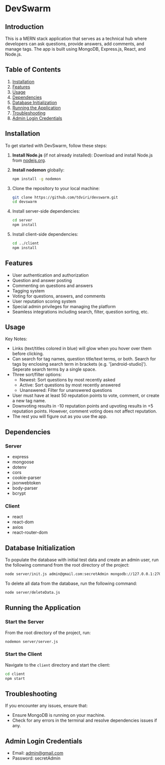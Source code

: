 # DevSwarm

## Introduction

This is a MERN stack application that serves as a technical hub where developers can ask questions, provide answers, add comments, and manage tags. The app is built using MongoDB, Express.js, React, and Node.js.

## Table of Contents

1. [Installation](#installation)
2. [Features](#features)
3. [Usage](#usage)
4. [Dependencies](#dependencies)
5. [Database Initialization](#database-initialization)
6. [Running the Application](#running-the-application)
7. [Troubleshooting](#troubleshooting)
8. [Admin Login Credentials](#admin-login-credentials)

## Installation

To get started with DevSwarm, follow these steps:

1. **Install Node.js** (if not already installed):
   Download and install Node.js from [nodejs.org](https://nodejs.org/).

2. **Install nodemon** globally:
   ```bash
   npm install -g nodemon

3. Clone the repository to your local machine:
    ```sh
    git clone https://github.com/tdviri/devswarm.git
    cd devswarm
    ```

4. Install server-side dependencies:
    ```sh
    cd server
    npm install
    ```

5. Install client-side dependencies:
    ```sh
    cd ../client
    npm install
    ```

## Features

- User authentication and authorization
- Question and answer posting
- Commenting on questions and answers
- Tagging system
- Voting for questions, answers, and comments
- User reputation scoring system
- Special admin privileges for managing the platform
- Seamless integrations including search, filter, question sorting, etc.

## Usage

Key Notes:
- Links (text/titles colored in blue) will glow when you hover over them before clicking.
- Can search for tag names, question title/text terms, or both. Search for tags by enclosing search term in brackets (e.g. '[android-studio]'). Seperate search terms by a single space.
- Three sort/filter options:
     - Newest: Sort questions by most recently asked
     - Active: Sort questions by most recently answered
     - Unanswered: Filter for unanswered questions
- User must have at least 50 reputation points to vote, comment, or create a new tag name.
- Downvoting results in -10 reputation points and upvoting results in +5 reputation points. However, comment voting does not affect reputation.
- The rest you will figure out as you use the app.

## Dependencies

### Server

- express
- mongoose
- dotenv
- cors
- cookie-parser
- jsonwebtoken
- body-parser
- bcrypt

### Client

- react
- react-dom
- axios
- react-router-dom

## Database Initialization

To populate the database with initial test data and create an admin user, run the following command from the root directory of the project:

```sh
node server/init.js admin@gmail.com:secretAdmin mongodb://127.0.0.1:27017/fake_so
 ```

To delete all data from the database, run the following command:

```sh
node server/deleteData.js
 ```

## Running the Application

### Start the Server

From the root directory of the project, run:

```sh
nodemon server/server.js
 ```

### Start the Client

Navigate to the `client` directory and start the client:

```sh
cd client
npm start
 ```

## Troubleshooting

If you encounter any issues, ensure that:

- Ensure MongoDB is running on your machine.
- Check for any errors in the terminal and resolve dependencies issues if any.

## Admin Login Credentials

- Email: admin@gmail.com
- Password: secretAdmin

